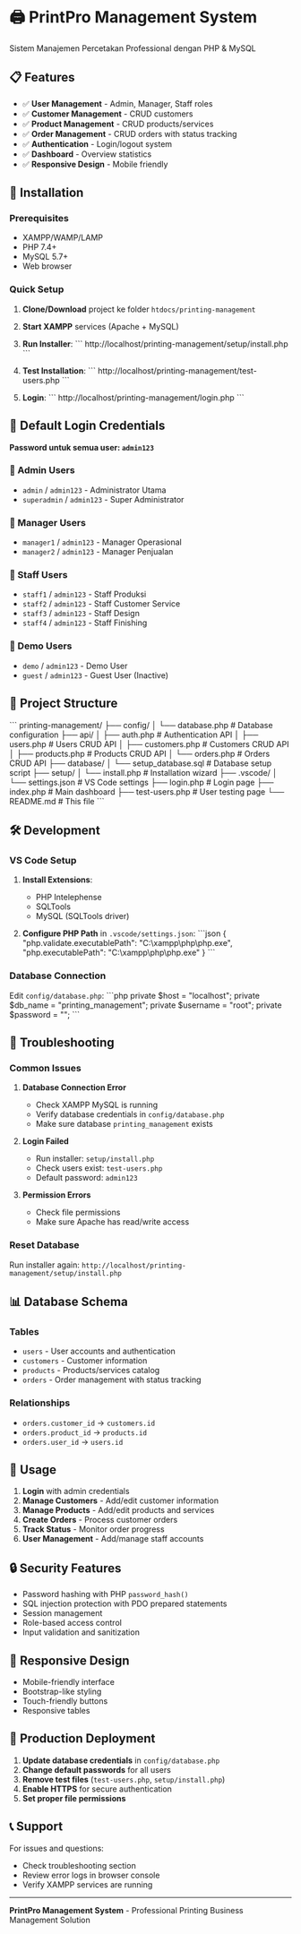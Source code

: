 # 🖨️ PrintPro Management System

Sistem Manajemen Percetakan Professional dengan PHP & MySQL

## 📋 Features

- ✅ **User Management** - Admin, Manager, Staff roles
- ✅ **Customer Management** - CRUD customers
- ✅ **Product Management** - CRUD products/services
- ✅ **Order Management** - CRUD orders with status tracking
- ✅ **Authentication** - Login/logout system
- ✅ **Dashboard** - Overview statistics
- ✅ **Responsive Design** - Mobile friendly

## 🚀 Installation

### Prerequisites
- XAMPP/WAMP/LAMP
- PHP 7.4+
- MySQL 5.7+
- Web browser

### Quick Setup

1. **Clone/Download** project ke folder `htdocs/printing-management`

2. **Start XAMPP** services (Apache + MySQL)

3. **Run Installer**:
   \`\`\`
   http://localhost/printing-management/setup/install.php
   \`\`\`

4. **Test Installation**:
   \`\`\`
   http://localhost/printing-management/test-users.php
   \`\`\`

5. **Login**:
   \`\`\`
   http://localhost/printing-management/login.php
   \`\`\`

## 🔑 Default Login Credentials

**Password untuk semua user: `admin123`**

### 👑 Admin Users
- `admin` / `admin123` - Administrator Utama
- `superadmin` / `admin123` - Super Administrator

### 👔 Manager Users  
- `manager1` / `admin123` - Manager Operasional
- `manager2` / `admin123` - Manager Penjualan

### 👷 Staff Users
- `staff1` / `admin123` - Staff Produksi
- `staff2` / `admin123` - Staff Customer Service
- `staff3` / `admin123` - Staff Design
- `staff4` / `admin123` - Staff Finishing

### 🧪 Demo Users
- `demo` / `admin123` - Demo User
- `guest` / `admin123` - Guest User (Inactive)

## 📁 Project Structure

\`\`\`
printing-management/
├── config/
│   └── database.php          # Database configuration
├── api/
│   ├── auth.php              # Authentication API
│   ├── users.php             # Users CRUD API
│   ├── customers.php         # Customers CRUD API
│   ├── products.php          # Products CRUD API
│   └── orders.php            # Orders CRUD API
├── database/
│   └── setup_database.sql    # Database setup script
├── setup/
│   └── install.php           # Installation wizard
├── .vscode/
│   └── settings.json         # VS Code settings
├── login.php                 # Login page
├── index.php                 # Main dashboard
├── test-users.php           # User testing page
└── README.md                # This file
\`\`\`

## 🛠️ Development

### VS Code Setup

1. **Install Extensions**:
   - PHP Intelephense
   - SQLTools
   - MySQL (SQLTools driver)

2. **Configure PHP Path** in `.vscode/settings.json`:
   \`\`\`json
   {
       "php.validate.executablePath": "C:\\xampp\\php\\php.exe",
       "php.executablePath": "C:\\xampp\\php\\php.exe"
   }
   \`\`\`

### Database Connection

Edit `config/database.php`:
\`\`\`php
private $host = "localhost";
private $db_name = "printing_management";
private $username = "root";
private $password = "";
\`\`\`

## 🔧 Troubleshooting

### Common Issues

1. **Database Connection Error**
   - Check XAMPP MySQL is running
   - Verify database credentials in `config/database.php`
   - Make sure database `printing_management` exists

2. **Login Failed**
   - Run installer: `setup/install.php`
   - Check users exist: `test-users.php`
   - Default password: `admin123`

3. **Permission Errors**
   - Check file permissions
   - Make sure Apache has read/write access

### Reset Database

Run installer again: `http://localhost/printing-management/setup/install.php`

## 📊 Database Schema

### Tables
- `users` - User accounts and authentication
- `customers` - Customer information
- `products` - Products/services catalog
- `orders` - Order management with status tracking

### Relationships
- `orders.customer_id` → `customers.id`
- `orders.product_id` → `products.id`
- `orders.user_id` → `users.id`

## 🎯 Usage

1. **Login** with admin credentials
2. **Manage Customers** - Add/edit customer information
3. **Manage Products** - Add/edit products and services
4. **Create Orders** - Process customer orders
5. **Track Status** - Monitor order progress
6. **User Management** - Add/manage staff accounts

## 🔒 Security Features

- Password hashing with PHP `password_hash()`
- SQL injection protection with PDO prepared statements
- Session management
- Role-based access control
- Input validation and sanitization

## 📱 Responsive Design

- Mobile-friendly interface
- Bootstrap-like styling
- Touch-friendly buttons
- Responsive tables

## 🚀 Production Deployment

1. **Update database credentials** in `config/database.php`
2. **Change default passwords** for all users
3. **Remove test files** (`test-users.php`, `setup/install.php`)
4. **Enable HTTPS** for secure authentication
5. **Set proper file permissions**

## 📞 Support

For issues and questions:
- Check troubleshooting section
- Review error logs in browser console
- Verify XAMPP services are running

---

**PrintPro Management System** - Professional Printing Business Management Solution
